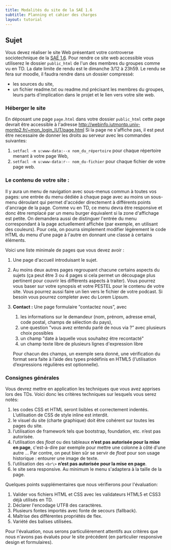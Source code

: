 ```yaml
---
title: Modalités du site de la SAÉ 1.6
subtitle: Planning et cahier des charges
layout: tutorial
---
```


## Sujet

Vous devez réaliser le site Web présentant votre controverse sociotechnique de la [SAÉ 1.6]({{site.baseurl}}/assets/Sae1-6.pdf).
Pour rendre ce site web accessible vous utiliserez le dossier `public_html` de l'un des membres du groupes comme vu en TD.
La date limite de rendu est le dimanche 3/12 à 23h59. Le rendu se fera sur moodle, il faudra rendre dans un dossier compressé:
- les sources du site,
- un fichier readme.txt ou readme.md précisant les membres du groupes, leurs parts d'implication dans le projet et le lien vers votre site web.

### Héberger le site
En déposant une page `page.html` dans votre dossier `public_html` cette page devrait être accessible à l'adresse http://webinfo.iutmontp.univ-montp2.fr/~mon_login_IUT/page.html
Si la page ne s'affiche pas, il est peut être necessaire de donner les droits au serveur avec les commandes suivantes:
1. `setfacl -m u:www-data:--x nom_du_répertoire` pour chaque répertoire menant à votre page Web,
1. `setfacl -m u:www-data:r-- nom_du-fichier` pour chaque fichier de votre page web.

### Le contenu de votre site :

Il y aura un menu de navigation avec sous-menus commun à toutes vos pages:
une entrée du menu dédiée à chaque page avec au moins un sous-menu déroulant qui permet d'accéder directement à différents points d'ancrage de la page. 
Comme vu en TD, ce menu devra être responsive et donc être remplacé par un menu burger équivalent si la zone d'affichage est petite. 
On demandera aussi de distinguer l'entrée du menu correspondant à la page actuellement affichée (par exemple, en utilisant des couleurs).
Pour cela, on pourra simplement modifier légèrement le code HTML du menu d'une page à l'autre en donnant une classe à certains éléments.

Voici une liste minimale de pages que vous devez avoir :

1. Une page d'accueil introduisant le sujet.
1. Au moins deux autres pages regroupant chacune certains aspects du sujets 
(ça peut être 3 ou 4 pages si cela permet un découpage plus pertinent pour couvrir les différents aspects à traiter).
Vous pourrez vous baser sur votre synopsis et votre PESTEL pour le contenu de votre site. Vous pourrez aussi faire un lien vers le fichier de votre podcast. Si besoin vous pourrez completer avec du Lorem Lipsum.
1. **Contact :** Une page formulaire ”contactez nous”, avec

   1. les informations sur le demandeur (nom, prénom, adresse email, code postal, champs de sélection du pays),
   1. une question "vous avez entendu parlé de nous via ?” avec plusieurs choix possibles <!-- checkbox -->
   1. un champ "date à laquelle vous souhaitez être recontacté" 
   1. un champ texte libre de plusieurs lignes d'expression libre

   Pour chacun des champs, un exemple sera donné, une vérification du format sera
   faite à l’aide des types prédéfinis en HTML5 (l’utilisation d’expressions régulières
   est optionnelle).



### Consignes générales

Vous devrez mettre en application les techniques que vous avez apprises lors des TDs. Voici donc les critères techniques sur lesquels vous serez
notés:
<!-- **[les critères techniques sur lesquels vous serez notés:](https://docs.google.com/spreadsheets/d/1CHQ6imNxRFWHETmVZbRyPIxg8hV8nVrNcHthe1TGHxg/edit?usp=sharing)** -->


1. les codes CSS et HTML seront lisibles et correctement indentés. L’utilisation
   de CSS de style inline est interdit.
1. le visuel du site (charte graphique) doit être cohérent sur toutes les pages du site.
1. l’utilisation de framework tels que bootstrap, foundation, etc. n’est pas autorisée. 
1. l’utilisation des *float* ou des tableaux **n’est pas autorisée pour la mise
   en page**, c'est-à-dire par exemple pour mettre une colonne à côté d'une
   autre ... Par contre, on peut bien sûr se servir de *float* pour son usage
   historique : entourer une image de texte.
1. l’utilisation des `<br\>` **n’est pas autorisée pour la mise en page**. 
1. le site sera responsive. Au minimum le menu s'adaptera à la taille de la
   page.

Quelques points supplémentaires que nous vérifierons pour l'évaluation:

1. Valider vos fichiers HTML et CSS avec les validateurs HTML5 et CSS3 déjà utilisés en TD.
1. Déclarer l'encodage UTF8 des caractères.
1. Plusieurs fontes importés avec fonte de secours (fallback).
1. Maîtrise des différentes propriétés de flex.
1. Variété des balises utilisées.

Pour l'évaluation, nous serons particulièrement attentifs aux critères que nous n'avons pas évalués pour le site précédent (en particulier responsive design et formulaires).

<!-- ————————————— -->
<!-- Pour nous plus tard:  éléments de la grille de notation: -->
<!-- ————————————— -->

<!-- Critères: -->

<!-- sélecteurs CSS : sélecteurs de base, combinaison et règles de priorité -->
<!-- propriétés CSS classiques (couleur, taille, fontes, text-align  -->
<!-- modèle de boite : padding, border, margin avec auto -->
<!-- float simple (image dans un texte) et clear -->
<!-- position : static, relative, absolute, fixed -->
<!-- display : -->


<!-- Notes: -->
<!-- Installer le site à la racine du public_html de l'un des membres -> prévoir un google doc -->
<!-- twitter : juste image et lien -->

<!-- Menu de navigation -->
<!-- keywords avec boite qui s'ouvre quand on passe la souris dessus -->
<!-- Pas d'animation CSS – Pas de framework CSS (bootstrap, fundation) -->

 
